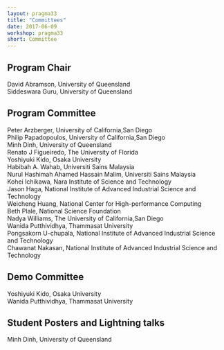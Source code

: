 ```yaml
---
layout: pragma33
title: "Committees"
date: 2017-06-09
workshop: pragma33
short: Committee
---
```

## Program Chair
David Abramson, University of Queensland<br/>
Siddeswara Guru, University of Queensland<br/>

## Program Committee
Peter Arzberger, University of California,San Diego<br/>
Philip Papadopoulos, University of California,San Diego<br/>
Minh Dinh, University of Queensland<br/>
Renato J Figueiredo, The University of Florida<br/>
Yoshiyuki Kido, Osaka University<br/>
Habibah A. Wahab, Universiti Sains Malaysia<br/>
Nurul Hashimah Ahamed Hassain Malim, Universiti Sains Malaysia<br/>
Kohei Ichikawa, Nara Institute of Science and Technology<br/>
Jason Haga, National Institute of Advanced Industrial Science and Technology<br/>
Weicheng Huang, National Center for High-performance Computing <br/>
Beth Plale, National Science Foundation<br/>
Nadya Williams, The University of California,San Diego<br/>
Wanida Putthividhya, Thammasat University<br/>
Pongsakorn U-chupala, National Institute of Advanced Industrial Science and Technology<br/>
Chawanat Nakasan, National Institute of Advanced Industrial Science and Technology<br/>

## Demo Committee
Yoshiyuki Kido, Osaka University<br/>
Wanida Putthividhya, Thammasat University<br/>

## Student Posters and Lightning talks
Minh Dinh, University of Queensland<br/>

